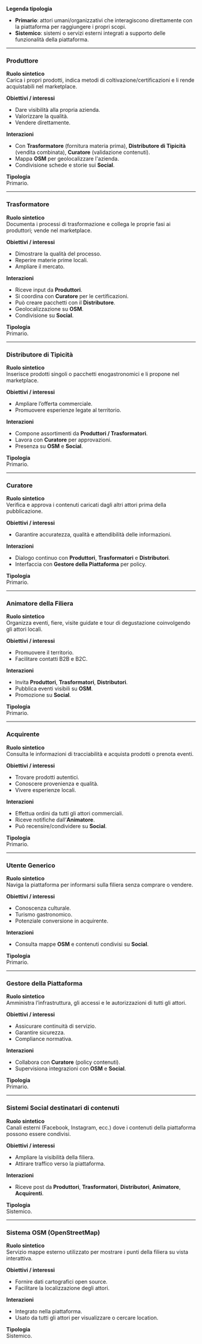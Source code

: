 **Legenda tipologia**

- **Primario**: attori umani/organizzativi che interagiscono direttamente con la piattaforma per raggiungere i propri scopi.
- **Sistemico**: sistemi o servizi esterni integrati a supporto delle funzionalità della piattaforma.

---

### Produttore

**Ruolo sintetico**  
Carica i propri prodotti, indica metodi di coltivazione/certificazioni e li rende acquistabili nel marketplace.

**Obiettivi / interessi**
- Dare visibilità alla propria azienda.
- Valorizzare la qualità.
- Vendere direttamente.

**Interazioni**
- Con **Trasformatore** (fornitura materia prima), **Distributore di Tipicità** (vendita combinata), **Curatore** (validazione contenuti).
- Mappa **OSM** per geolocalizzare l'azienda.
- Condivisione schede e storie sui **Social**.

**Tipologia**  
Primario.

---

### Trasformatore

**Ruolo sintetico**  
Documenta i processi di trasformazione e collega le proprie fasi ai produttori; vende nel marketplace.

**Obiettivi / interessi**
- Dimostrare la qualità del processo.
- Reperire materie prime locali.
- Ampliare il mercato.

**Interazioni**
- Riceve input da **Produttori**.
- Si coordina con **Curatore** per le certificazioni.
- Può creare pacchetti con il **Distributore**.
- Geolocalizzazione su **OSM**.
- Condivisione su **Social**.

**Tipologia**  
Primario.

---

### Distributore di Tipicità

**Ruolo sintetico**  
Inserisce prodotti singoli o pacchetti enogastronomici e li propone nel marketplace.

**Obiettivi / interessi**
- Ampliare l’offerta commerciale.
- Promuovere esperienze legate al territorio.

**Interazioni**
- Compone assortimenti da **Produttori / Trasformatori**.
- Lavora con **Curatore** per approvazioni.
- Presenza su **OSM** e **Social**.

**Tipologia**  
Primario.

---

### Curatore

**Ruolo sintetico**  
Verifica e approva i contenuti caricati dagli altri attori prima della pubblicazione.

**Obiettivi / interessi**
- Garantire accuratezza, qualità e attendibilità delle informazioni.

**Interazioni**
- Dialogo continuo con **Produttori**, **Trasformatori** e **Distributori**.
- Interfaccia con **Gestore della Piattaforma** per policy.

**Tipologia**  
Primario.

---

### Animatore della Filiera

**Ruolo sintetico**  
Organizza eventi, fiere, visite guidate e tour di degustazione coinvolgendo gli attori locali.

**Obiettivi / interessi**
- Promuovere il territorio.
- Facilitare contatti B2B e B2C.

**Interazioni**
- Invita **Produttori**, **Trasformatori**, **Distributori**.
- Pubblica eventi visibili su **OSM**.
- Promozione su **Social**.

**Tipologia**  
Primario.

---

### Acquirente

**Ruolo sintetico**  
Consulta le informazioni di tracciabilità e acquista prodotti o prenota eventi.

**Obiettivi / interessi**
- Trovare prodotti autentici.
- Conoscere provenienza e qualità.
- Vivere esperienze locali.

**Interazioni**
- Effettua ordini da tutti gli attori commerciali.
- Riceve notifiche dall’**Animatore**.
- Può recensire/condividere su **Social**.

**Tipologia**  
Primario.

---

### Utente Generico

**Ruolo sintetico**  
Naviga la piattaforma per informarsi sulla filiera senza comprare o vendere.

**Obiettivi / interessi**
- Conoscenza culturale.
- Turismo gastronomico.
- Potenziale conversione in acquirente.

**Interazioni**
- Consulta mappe **OSM** e contenuti condivisi su **Social**.

**Tipologia**  
Primario.

---

### Gestore della Piattaforma

**Ruolo sintetico**  
Amministra l’infrastruttura, gli accessi e le autorizzazioni di tutti gli attori.

**Obiettivi / interessi**
- Assicurare continuità di servizio.
- Garantire sicurezza.
- Compliance normativa.

**Interazioni**
- Collabora con **Curatore** (policy contenuti).
- Supervisiona integrazioni con **OSM** e **Social**.

**Tipologia**  
Primario.

---

### Sistemi Social destinatari di contenuti

**Ruolo sintetico**  
Canali esterni (Facebook, Instagram, ecc.) dove i contenuti della piattaforma possono essere condivisi.

**Obiettivi / interessi**
- Ampliare la visibilità della filiera.
- Attirare traffico verso la piattaforma.

**Interazioni**
- Riceve post da **Produttori**, **Trasformatori**, **Distributori**, **Animatore**, **Acquirenti**.

**Tipologia**  
Sistemico.

---

### Sistema OSM (OpenStreetMap)

**Ruolo sintetico**  
Servizio mappe esterno utilizzato per mostrare i punti della filiera su vista interattiva.

**Obiettivi / interessi**
- Fornire dati cartografici open source.
- Facilitare la localizzazione degli attori.

**Interazioni**
- Integrato nella piattaforma.
- Usato da tutti gli attori per visualizzare o cercare location.

**Tipologia**  
Sistemico.